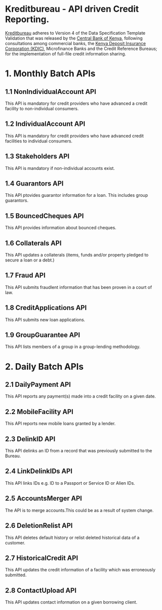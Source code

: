 # Kreditbureau - API driven Credit Reporting.

[Kreditbureau](https://github.com/wondenge/kreditbureau) adheres to Version 4 of the Data Specification Template Validation that was released by the [Central Bank of Kenya](https://www.centralbank.go.ke/), following consultations among commercial banks, the [Kenya Deposit Insurance Corporation (KDIC)](https://kdic.go.ke), Microfinance Banks and the Credit Reference Bureaus; for the implementation of full-file credit information sharing.

# 1. Monthly Batch APIs

## 1.1 NonIndividualAccount API

This API is mandatory for credit providers who have advanced a credit facility to non-individual consumers.

## 1.2 IndividualAccount API

This API is mandatory for credit providers who have advanced credit facilities to individual consumers.

## 1.3 Stakeholders API

This API is mandatory if non-individual accounts exist.

## 1.4 Guarantors API

This API ptovides guarantor information for a loan. This includes group guarantors.

## 1.5 BouncedCheques API

This API provides information about bounced cheques.

## 1.6 Collaterals API

This API updates a collaterals (items, funds and/or property pledged to secure a loan or a debt.)

## 1.7 Fraud API

This API submits fraudlent information that has been proven in a court of law.

## 1.8 CreditApplications API

This API submits new loan applications.

## 1.9 GroupGuarantee API

This API lists members of a group in a group-lending methodology.

# 2. Daily Batch APIs

## 2.1 DailyPayment API

This API reports any payment(s) made into a credit facility on a given date.

## 2.2 MobileFacility API

This API reports new mobile loans granted by a lender.

## 2.3 DelinkID API

This API delinks an ID from a record that was previously submitted to the Bureau.

## 2.4 LinkDelinkIDs API

This API links IDs e.g. ID to a Passport or Service ID or Alien IDs.

## 2.5 AccountsMerger API

The API is to merge accounts.This could be as a result of system change.

## 2.6 DeletionRelist API

This API deletes default history or relist deleted historical data of a customer.

## 2.7 HistoricalCredit API

This API updates the credit information of a facility which was erroneously submitted.

## 2.8 ContactUpload API

This API updates contact information on a given borrowing client.
